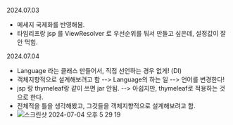 2024.07.03
- 메세지 국제화를 반영해봄.
- 타임리프랑 jsp 를 ViewResolver 로 우선순위를 둬서 만들고 싶은데, 설정값이 잘 안 먹힘.
  
2024.07.04
- Language 라는 클래스 만들어서, 직접 선언하는 경우 없게! (DI)
- 객체지향적으로 설계해보려고 함 --> Language의 하는 일 --> 언어를 변경한다!
- jsp 랑 thymeleaf랑 같이 쓰면 jar 안됨. --> 아쉽지만, thymeleaf로 적용하는 것으로 한다.
- 전체적을 틀을 생각해봤고, 그것들을 객체지향적으로 설계해보려고 함.
- ![스크린샷 2024-07-04 오후 5 29 19](https://github.com/gloria9468/mimi/assets/89508316/5eff8591-6fef-43be-be49-edf1a17878cf)
